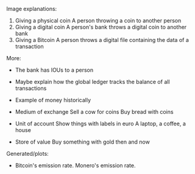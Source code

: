 Image explanations:

1. Giving a physical coin
   A person throwing a coin to another person
2. Giving a digital coin
   A person's bank throws a digital coin to another bank
3. Giving a Bitcoin
   A person throws a digital file containing the data of a transaction

More:
* The bank has IOUs to a person
* Maybe explain how the global ledger tracks the balance of all transactions
* Example of money historically

* Medium of exchange
    Sell a cow for coins
    Buy bread with coins
* Unit of account
    Show things with labels in euro
    A laptop, a coffee, a house
* Store of value
    Buy something with gold then and now

Generated/plots:
* Bitcoin's emission rate. Monero's emission rate.
